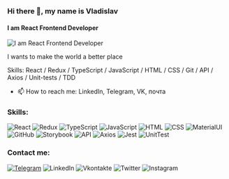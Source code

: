### Hi there 👋, my name is Vladislav
#### I am React Frontend Developer
![I am React Frontend Developer ](https://media.proglib.io/wp-uploads/2017/12/React.jpg)

I wants to make the world a better place

Skills:  React / Redux / TypeScript / JavaScript / HTML / CSS / Git / API / Axios / Unit-tests / TDD

- 📫 How to reach me: LinkedIn, Telegram, VK, почта
### Skills:
![React](https://img.shields.io/badge/-react-282C34?style=for-the-badge&logo=react)
![Redux](https://img.shields.io/badge/-redux-282C34?style=for-the-badge&logo=redux&logoColor=6F3FB3)
![TypeScript](https://img.shields.io/badge/-typescript-282C34?style=for-the-badge&logo=typescript)
![JavaScript](https://img.shields.io/badge/-javascript-282C34?style=for-the-badge&logo=javascript)
![HTML](https://img.shields.io/badge/-html5-282C34?style=for-the-badge&logo=html5)
![CSS](https://img.shields.io/badge/-css3-282C34?style=for-the-badge&logo=css3&logoColor=3296D0)
![MaterialUI](https://img.shields.io/badge/-material_ui-282C34?style=for-the-badge&logo)
![GitHub](https://img.shields.io/badge/-github-282C34?style=for-the-badge&logo=github)
![Storybook](https://img.shields.io/badge/-Storybook-282C34?style=for-the-badge&logo=Storybook)
![API](https://img.shields.io/badge/-rest_api-282C34?style=for-the-badge&logo)
![Axios](https://img.shields.io/badge/-axios-282C34?style=for-the-badge&logo)
![Jest](https://img.shields.io/badge/-jest-282C34?style=for-the-badge&logo=jest)
![UnitTest](https://img.shields.io/badge/-unit_tests-282C34?style=for-the-badge&logo)


### Contact me:

[![Telegram](https://img.shields.io/badge/-telegram-00A8E6?style=for-the-badge&logo=telegram)](https://t.me/izhelich)
![LinkedIn](https://img.shields.io/badge/-linkedin-0273B2?style=for-the-badge&logo=linkedin)
![Vkontakte](https://img.shields.io/badge/-vkontakte-0076FE?style=for-the-badge&logo=vk)
![Twitter](https://img.shields.io/badge/-twitter-00A4F9?style=for-the-badge&logo=twitter&logoColor=F5F5F5)
![Instagram](https://img.shields.io/badge/-instagram-282C34?style=for-the-badge&logo=instagram&logoColor=B03B96)


